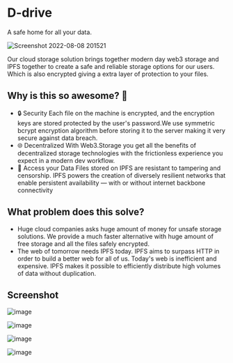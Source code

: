 
# D-drive
A safe home for all your data.


![Screenshot 2022-08-08 201521](https://user-images.githubusercontent.com/91585064/183570575-d9606617-8786-4cbc-b202-74f6a67dbfd9.png)

Our cloud storage solution brings together modern day web3 storage and IPFS together to create a safe and reliable storage options for our users. Which is also encrypted giving a extra layer of protection to your files.

## Why is this so awesome? 🤩
* 🔒 Security Each file on the machine is encrypted, and the encryption keys are stored protected by the user's password.We use symmetric bcrypt encryption algorithm before storing it to the server making it very secure against data breach.
* 🌐 Decentralized With Web3.Storage you get all the benefits of decentralized storage technologies with the frictionless experience you expect in a modern dev workflow.
* 📁 Access your Data Files stored on IPFS are resistant to tampering and censorship. IPFS powers the creation of diversely resilient networks that enable persistent availability — with or without internet backbone connectivity

## What problem does this solve?
* Huge cloud companies asks huge amount of money for unsafe storage solutions. We provide a much faster alternative with huge amount of free storage and all the files safely encrypted.
* The web of tomorrow needs IPFS today. IPFS aims to surpass HTTP in order to build a better web for all of us. Today's web is inefficient and expensive. IPFS makes it possible to efficiently distribute high volumes of data without duplication.

## Screenshot

![image](https://user-images.githubusercontent.com/85382114/183581269-bf672d30-7cd8-46c3-80f1-7267dc480ed7.png)

![image](https://user-images.githubusercontent.com/85382114/183581546-9d7357b3-ecc6-434c-a01c-3fe75eb7b74d.png)

![image](https://user-images.githubusercontent.com/85382114/183581362-96479a6d-4852-4bdd-be55-b5c30360fa87.png)

![image](https://user-images.githubusercontent.com/85382114/183581477-49b17906-9a2d-43c7-ad36-de2b6bc957b3.png)
